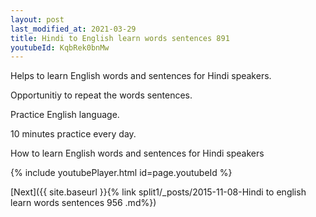 ```yaml
---
layout: post
last_modified_at: 2021-03-29
title: Hindi to English learn words sentences 891 
youtubeId: KqbRek0bnMw
---
```

 
 
Helps to learn English words and sentences for Hindi speakers.

Opportunitiy to repeat the words sentences. 

Practice English language. 
 
10 minutes practice every day. 
 
How to learn English words and sentences for Hindi speakers 
 
{% include youtubePlayer.html id=page.youtubeId %}
 
 
[Next]({{ site.baseurl }}{% link  split1/_posts/2015-11-08-Hindi to english learn words sentences 956 .md%})
 
